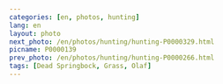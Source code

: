 ```yaml
---
categories: [en, photos, hunting]
lang: en
layout: photo
next_photo: /en/photos/hunting/hunting-P0000329.html
picname: P0000139
prev_photo: /en/photos/hunting/hunting-P0000266.html
tags: [Dead Springbock, Grass, Olaf]
---
```

